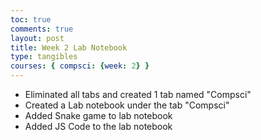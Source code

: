 ```yaml
---
toc: true
comments: true
layout: post
title: Week 2 Lab Notebook
type: tangibles
courses: { compsci: {week: 2} }
---
```


- Eliminated all tabs and created 1 tab named "Compsci"
- Created a Lab notebook under the tab "Compsci"
- Added Snake game to lab notebook
- Added JS Code to the lab notebook